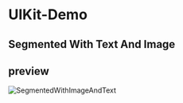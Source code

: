 # UIKit-Demo


## Segmented With Text And Image

## preview
![SegmentedWithImageAndText](https://media.giphy.com/media/DFjL5CY8DFLUyxhWqi/giphy.gif)
<br />
<br />
<br />
<br />
